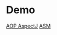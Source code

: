 # Demo
[AOP AspectJ](https://github.com/motcwang/AndroidDemo/tree/master/AOPDemo)
[ASM](https://github.com/motcwang/AndroidDemo/tree/master/ASMDemo)
